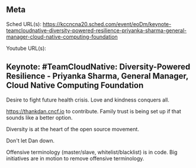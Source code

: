 ## Meta
Sched URL(s): https://kccncna20.sched.com/event/eoDm/keynote-teamcloudnative-diversity-powered-resilience-priyanka-sharma-general-manager-cloud-native-computing-foundation

Youtube URL(s):

## Keynote: #TeamCloudNative: Diversity-Powered Resilience - Priyanka Sharma, General Manager, Cloud Native Computing Foundation
Desire to fight future health crisis. Love and kindness conquers all.

https://thankdan.cncf.io to contribute. Family trust is being set up if that sounds like a better option.

Diversity is at the heart of the open source movement.

Don't let Dan down.

Offensive terminology (master/slave, whitelist/blacklist) is in code. Big initiatives are in motion to remove offensive terminology.
